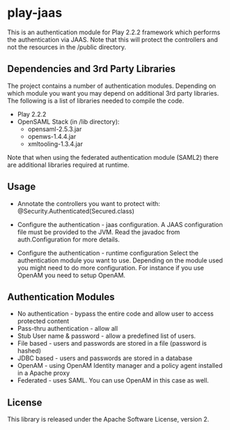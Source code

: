 play-jaas
=========

This is an authentication module for Play 2.2.2 framework which performs the authentication via JAAS.
Note that this will protect the controllers and not the resources in the /public directory. 

Dependencies and 3rd Party Libraries
------------------------------------
The project contains a number of authentication modules. 
Depending on which module you want you may depend on additional 3rd party libraries. The following is a 
list of libraries needed to compile the code.

- Play 2.2.2
- OpenSAML Stack (in /lib directory):
    - opensaml-2.5.3.jar
    - openws-1.4.4.jar
    - xmltooling-1.3.4.jar
 
 Note that when using the federated authentication module (SAML2) there are additional libraries required at runtime.
 
 Usage
 -----
 - Annotate the controllers you want to protect with:
 @Security.Authenticated(Secured.class)
 
 - Configure the authentication - jaas configuration. 
 A JAAS configuration file must be provided to the JVM. Read the javadoc from auth.Configuration for more details.
 
 - Configure the authentication - runtime configuration
 Select the authentication module you want to use. Depending on the module used you might need to do more configuration. 
 For instance if you use OpenAM you need to setup OpenAM.
 
 Authentication Modules
 -----------------------
 - No authentication - bypass the entire code and allow user to access protected content
 - Pass-thru authentication - allow all
 - Stub User name & password - allow a predefined list of users.
 - File based - users and passwords are stored in a file (password is hashed)
 - JDBC based - users and passwords are stored in a database
 - OpenAM - using OpenAM Identity manager and a policy agent installed in a Apache proxy
 - Federated - uses SAML. You can use OpenAM in this case as well.
  
 License
 -------
 This library is released under the Apache Software License, version 2.
 
 
 